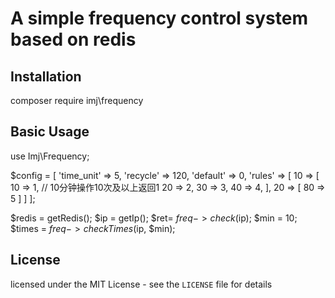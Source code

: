 
A simple frequency control system based on redis
===========================

Installation
------------

  composer require imj\frequency


Basic Usage
------------

  use Imj\Frequency;

  $config = [
    'time_unit' => 5,
    'recycle'   => 120,
    'default'   => 0,
    'rules'	=> [
      10 => [
        10 => 1,  // 10分钟操作10次及以上返回1
        20 => 2,
        30 => 3,
        40 => 4,
      ],
      20 => [
        80 => 5
      ]
    ]
  ];

  $redis = getRedis();
  $ip = getIp();
  $ret= $freq->check($ip);
  $min = 10;
  $times = $freq->checkTimes($ip, $min);


License
------------

licensed under the MIT License - see the `LICENSE` file for details